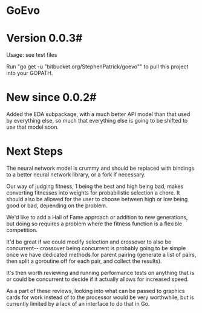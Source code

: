 # GoEvo #
# Version 0.0.3#

Usage: see test files

Run "go get -u "bitbucket.org/StephenPatrick/goevo"" to pull this project into your GOPATH.

# New since 0.0.2#

Added the EDA subpackage, with a much better API model than that used by everything else, so much that everything else is going to be shifted to use that model soon.

# Next Steps #

The neural network model is crummy and should be replaced with bindings to a better neural network library, or a fork if necessary. 

Our way of judging fitness, 1 being the best and high being bad, makes converting fitnesses into weights for probabilistic selection a chore. It should also be allowed for the user to choose between high or low being good or bad, depending on the problem.

We'd like to add a Hall of Fame approach or addition to new generations, but doing so requires a problem where the fitness function is a flexible competition.

It'd be great if we could modify selection and crossover to also be concurrent-- crossover being concurrent is probably going to be simple once we have dedicated methods for parent pairing (generate a list of pairs, then split a goroutine off for each pair, and collect the results).

It's then worth reviewing and running performance tests on anything that is or could be concurrent to decide if it actually allows for increased speed. 

As a part of these reviews, looking into what can be passed to graphics cards for work instead of to the processor would be very worthwhile, but is currently limited by a lack of an interface to do that in Go.